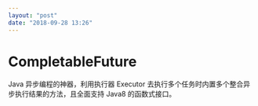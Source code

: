 ```yaml
---
layout: "post"
date: "2018-09-28 13:26"
---
```


# CompletableFuture

Java 异步编程的神器，利用执行器 Executor 去执行多个任务时内置多个整合异步执行结果的方法，且全面支持 Java8 的函数式接口。
